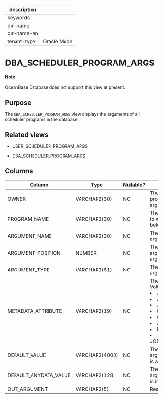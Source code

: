 | description ||
|---|---|
| keywords ||
| dir-name ||
| dir-name-en ||
| tenant-type | Oracle Mode |

# DBA_SCHEDULER_PROGRAM_ARGS

<main id="notice" type='explain'>
    <h4>Note</h4>
    <p>OceanBase Database does not support this view at present. </p>
  </main>

Purpose
-----------

The `DBA_SCHEDULER_PROGRAM_ARGS` view displays the arguments of all scheduler programs in the database.

Related views
-------------

* USER_SCHEDULER_PROGRAM_ARGS



* DBA_SCHEDULER_PROGRAM_ARGS






Columns
-------------



| **Column** | **Type** | **Nullable?** | **Description** |
|-----------------------|----------------|----------------|--------------------------------------------------------------------------------------------------------------------------------------------------------------|
| OWNER | VARCHAR2(30) | NO | The owner of the program to which the argument belongs. |
| PROGRAM_NAME | VARCHAR2(30) | NO | The name of the program to which the argument belongs. |
| ARGUMENT_NAME | VARCHAR2(30) | NO | The optional name of the argument. |
| ARGUMENT_POSITION | NUMBER | NO | The position of the argument in the argument list. |
| ARGUMENT_TYPE | VARCHAR2(61) | NO | The data type of the argument. |
| METADATA_ATTRIBUTE | VARCHAR2(19) | NO | The metadata attribute. Valid values: <li> JOB_NAME   <li> JOB_OWNER   <li> JOB_START   <li> WINDOW_START   <li> WINDOW_END   <li> JOB_SUBNAME   <li> EVENT_MESSAGE   <li> JOB_SCHEDULER_START |
| DEFAULT_VALUE | VARCHAR2(4000) | NO | The default value of the argument if the argument is a string. |
| DEFAULT_ANYDATA_VALUE | VARCHAR2(128) | NO | The default value of the argument if the argument is in AnyData format. |
| OUT_ARGUMENT | VARCHAR2(5) | NO | Reserved for future use. |



